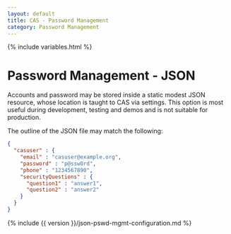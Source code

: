 ```yaml
---
layout: default
title: CAS - Password Management
category: Password Management
---
```


{% include variables.html %}

# Password Management - JSON

Accounts and password may be stored inside a static modest JSON resource, whose location is taught to CAS via settings.
This option is most useful during development, testing and demos and is not suitable for production.

The outline of the JSON file may match the following:

```json
{
  "casuser" : {
    "email" : "casuser@example.org",
    "password" : "p@ssw0rd",
    "phone" : "1234567890",
    "securityQuestions" : {
      "question1" : "answer1",
      "question2" : "answer2"
    }
  }
}
```

{% include {{ version }}/json-pswd-mgmt-configuration.md %}
